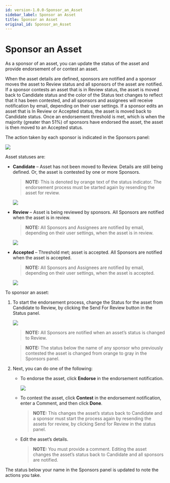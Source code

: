 ```yaml
---
id: version-1.0.0-Sponsor_an_Asset
sidebar_label: Sponsor an Asset
title: Sponsor an Asset
original_id: Sponsor_an_Asset
---
```


# Sponsor an Asset

As a sponsor of an asset, you can update the status of the asset and
provide endorsement of or contest an asset.

When the asset details are defined, sponsors are notified and a sponsor
moves the asset to Review status and all sponsors of the asset are
notified. If a sponsor contests an asset that is in Review status, the
asset is moved back to Candidate status and the color of the Status text
changes to reflect that it has been contested, and all sponsors and
assignees will receive notification by email, depending on their user
settings. If a sponsor edits an asset that is In Review or Accepted
status, the asset is moved back to Candidate status. Once an endorsement
threshold is met, which is when the majority (greater than 51%) of
sponsors have endorsed the asset, the asset is then moved to an Accepted
status.

The action taken by each sponsor is indicated in the Sponsors panel:

![](Resources/Images/Sponsors_Panel1.png)

Asset statuses are:

  - **Candidate** – Asset has not been moved to Review. Details are
    still being defined. Or, the asset is contested by one or more
    Sponsors.
    
    >**NOTE:** This is denoted by orange text of the status indicator.
    The endorsement process must be started again by resending the asset
    for review.
    
    ![](Resources/Images/Status_Candidate.png)

  - **Review** – Asset is being reviewed by sponsors. All Sponsors are
    notified when the asset is in review.
    
    >**NOTE:** All Sponsors and Assignees are notified by email,
    depending on their user settings, when the asset is in review.
    
    ![](Resources/Images/sponsors_review.png)

  - **Accepted** – Threshold met; asset is accepted. All Sponsors are
    notified when the asset is accepted.
    
    >**NOTE:** All Sponsors and Assignees are notified by email,
    depending on their user settings, when the asset is accepted.
    
    ![](Resources/Images/sponsors_accepted.png)

To sponsor an asset:

1.  To start the endorsement process, change the Status for the asset
    from Candidate to Review, by clicking the Send For Review button in
    the Status panel.
    
    ![](Resources/Images/Status_Candidate.png)
    
    >**NOTE:** All Sponsors are notified when an asset’s status is
    changed to Review.
    
    >**NOTE:** The status below the name of any sponsor who previously
    contested the asset is changed from orange to gray in the Sponsors
    panel.

2.  Next, you can do one of the following:
    
      - To endorse the asset, click **Endorse** in the endorsement
        notification.
        
        ![](Resources/Images/endorse.png)
    
      - To contest the asset, click **Contest** in the endorsement
        notification, enter a Comment, and then click **Done**.
        
        >**NOTE:** This changes the asset’s status back to Candidate and
        a sponsor must start the process again by resending the assets
        for review, by clicking Send for Review in the status panel.
    
      - Edit the asset’s details.
        
        >**NOTE:** You must provide a comment. Editing the asset changes
        the asset’s status back to Candidate and all sponsors are
        notified.

The status below your name in the Sponsors panel is updated to note the
actions you take.
